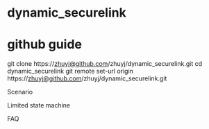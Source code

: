 # dynamic_securelink

# github guide

git clone https://zhuyj@github.com/zhuyj/dynamic_securelink.git
cd dynamic_securelink
git remote set-url origin https://zhuyj@github.com/zhuyj/dynamic_securelink.git

Scenario

Limited state machine

FAQ
